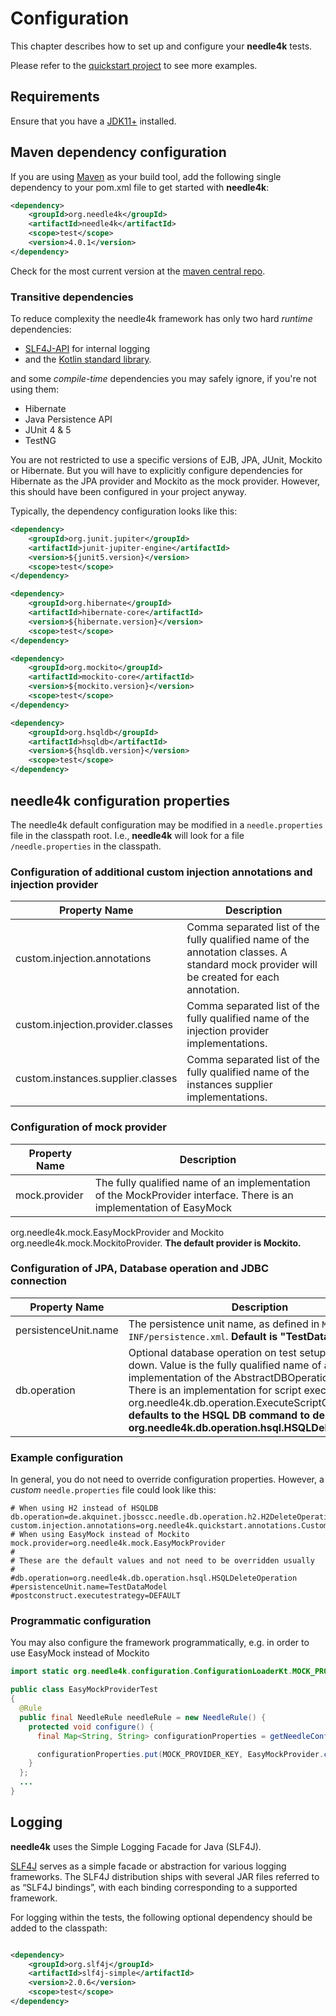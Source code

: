 # Configuration

This chapter describes how to set up and configure your **needle4k** tests.

Please refer to the [quickstart project](https://github.com/needle4j/needle4k-quickstart) to see more examples.

## Requirements

Ensure that you have a [JDK11+](https://www.oracle.com/java/technologies/downloads/#java11) installed.

## Maven dependency configuration

If you are using [Maven](http://maven.apache.org/) as your build tool, add the following single dependency to your
pom.xml file to get started with **needle4k**:

```xml
<dependency>
    <groupId>org.needle4k</groupId>
    <artifactId>needle4k</artifactId>
    <scope>test</scope>
    <version>4.0.1</version>
</dependency>
```

Check for the most current version at the [maven central repo](http://mvnrepository.com/artifact/org.needle4k/needle4k).

### Transitive dependencies

To reduce complexity the needle4k framework has only two hard *runtime* dependencies:

* [SLF4J-API](https://www.slf4j.org/) for internal logging
* and the [Kotlin standard library](https://kotlinlang.org/api/latest/jvm/stdlib/).

and some *compile-time* dependencies you may safely ignore, if you're not using them:

* Hibernate
* Java Persistence API
* JUnit 4 & 5
* TestNG

You are not restricted to use a specific versions of EJB, JPA, JUnit, Mockito or Hibernate. But you will have to explicitly configure
dependencies for Hibernate as the JPA provider and Mockito as the mock provider. However, this should have been configured
in your project anyway.

Typically, the dependency configuration looks like this:

```xml
<dependency>
    <groupId>org.junit.jupiter</groupId>
    <artifactId>junit-jupiter-engine</artifactId>
    <version>${junit5.version}</version>
    <scope>test</scope>
</dependency>
``` 
```xml
<dependency>
    <groupId>org.hibernate</groupId>
    <artifactId>hibernate-core</artifactId>
    <version>${hibernate.version}</version>
    <scope>test</scope>
</dependency>
``` 
```xml
<dependency>
    <groupId>org.mockito</groupId>
    <artifactId>mockito-core</artifactId>
    <version>${mockito.version}</version>
    <scope>test</scope>
</dependency>
```
```xml
<dependency>
    <groupId>org.hsqldb</groupId>
    <artifactId>hsqldb</artifactId>
    <version>${hsqldb.version}</version>
    <scope>test</scope>
</dependency>
```

## needle4k configuration properties

The needle4k default configuration may be modified in a `needle.properties` file in the classpath root.
I.e., **needle4k** will look for a file `/needle.properties` in the classpath.

### Configuration of additional custom injection annotations and injection provider

 Property Name                     | Description                                                                                                                               
-----------------------------------|-------------------------------------------------------------------------------------------------------------------------------------------
 custom.injection.annotations      | Comma separated list of the fully qualified name of the annotation classes. A standard mock provider will be created for each annotation. 
 custom.injection.provider.classes | Comma separated list of the fully qualified name of the injection provider implementations.                                               
 custom.instances.supplier.classes | Comma separated list of the fully qualified name of the instances supplier implementations.                                               

### Configuration of mock provider

 Property Name | Description                                                                                                         
---------------|---------------------------------------------------------------------------------------------------------------------
 mock.provider | The fully qualified name of an implementation of the MockProvider interface. There is an implementation of EasyMock 

org.needle4k.mock.EasyMockProvider and Mockito org.needle4k.mock.MockitoProvider. **The default provider is Mockito.**

### Configuration of JPA, Database operation and JDBC connection

 Property Name        | Description                                                                                                                                                                                                                                                                                                                                                            
----------------------|------------------------------------------------------------------------------------------------------------------------------------------------------------------------------------------------------------------------------------------------------------------------------------------------------------------------------------------------------------------------
 persistenceUnit.name | The persistence unit name, as defined in `META-INF/persistence.xml`. **Default is "TestDataModel"**                                                                                                                                                                                                                                                                    
 db.operation         | Optional database operation on test setup and tear down. Value is the fully qualified name of an implementation of the AbstractDBOperation base class. There is an implementation for script execution org.needle4k.db.operation.ExecuteScriptOperation **It defaults to the HSQL DB command to delete all tables org.needle4k.db.operation.hsql.HSQLDeleteOperation** 

### Example configuration

In general, you do not need to override configuration properties. However, a *custom* `needle.properties` file could look like
this:

```properties
# When using H2 instead of HSQLDB
db.operation=de.akquinet.jbosscc.needle.db.operation.h2.H2DeleteOperation
custom.injection.annotations=org.needle4k.quickstart.annotations.CustomInjectionAnnotation
# When using EasyMock instead of Mockito
mock.provider=org.needle4k.mock.EasyMockProvider
#
# These are the default values and not need to be overridden usually
#
#db.operation=org.needle4k.db.operation.hsql.HSQLDeleteOperation
#persistenceUnit.name=TestDataModel
#postconstruct.executestrategy=DEFAULT
```

### Programmatic configuration

You may also configure the framework programmatically, e.g. in order to use EasyMock instead of Mockito

```java
import static org.needle4k.configuration.ConfigurationLoaderKt.MOCK_PROVIDER_KEY;

public class EasyMockProviderTest
{
  @Rule
  public final NeedleRule needleRule = new NeedleRule() {
    protected void configure() {
      final Map<String, String> configurationProperties = getNeedleConfiguration().getConfigurationProperties();

      configurationProperties.put(MOCK_PROVIDER_KEY, EasyMockProvider.class.getName());
    }
  };
  ...
}
```

## Logging

**needle4k** uses the Simple Logging Facade for Java (SLF4J).

[SLF4J](http://www.slf4j.org/manual.html) serves as a simple facade or abstraction for various logging frameworks. The SLF4J
distribution ships with several JAR files referred to as “SLF4J bindings”, with each binding corresponding to a supported
framework.

For logging within the tests, the following optional dependency should be added to the classpath:

```xml

<dependency>
    <groupId>org.slf4j</groupId>
    <artifactId>slf4j-simple</artifactId>
    <version>2.0.6</version>
    <scope>test</scope>
</dependency>
```
